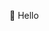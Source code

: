 👋  Hello 

<!---
sujataregoti/sujataregoti is a ✨ special ✨ repository because its `README.md` (this file) appears on your GitHub profile.
You can click the Preview link to take a look at your changes.
--->
